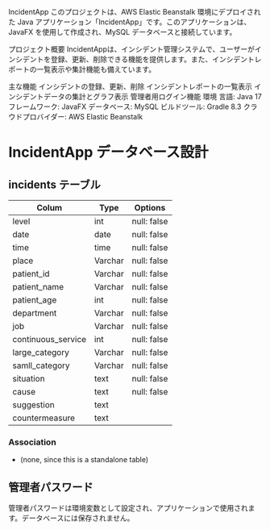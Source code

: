 IncidentApp
このプロジェクトは、AWS Elastic Beanstalk 環境にデプロイされた Java アプリケーション「IncidentApp」です。このアプリケーションは、JavaFX を使用して作成され、MySQL データベースと接続しています。

プロジェクト概要
IncidentAppは、インシデント管理システムで、ユーザーがインシデントを登録、更新、削除できる機能を提供します。また、インシデントレポートの一覧表示や集計機能も備えています。

主な機能
インシデントの登録、更新、削除
インシデントレポートの一覧表示
インシデントデータの集計とグラフ表示
管理者用ログイン機能
環境
言語: Java 17
フレームワーク: JavaFX
データベース: MySQL
ビルドツール: Gradle 8.3
クラウドプロバイダー: AWS Elastic Beanstalk

# IncidentApp データベース設計
## incidents テーブル
| Colum              | Type    | Options                     |
|--------------------|---------| --------------------------- |
| level              | int     | null: false                 |
| date               | date    | null: false                 |
| time               | time    | null: false                 |
| place              | Varchar | null: false                 |
| patient_id         | Varchar | null: false                 |
| patient_name       | Varchar | null: false                 |
| patient_age        | int     | null: false                 |
| department         | Varchar | null: false                 |
| job                | Varchar | null: false                 |
| continuous_service | int     | null: false                 |
| large_category     | Varchar | null: false                 |
| samll_category     | Varchar | null: false                 |
| situation          | text    | null: false                 |
| cause              | text    | null: false                 |
| suggestion         | text    |                             |
| countermeasure     | text    |                             |

### Association
- (none, since this is a standalone table)

## 管理者パスワード
管理者パスワードは環境変数として設定され、アプリケーションで使用されます。データベースには保存されません。
